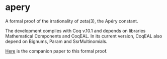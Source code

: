 # apery
A formal proof of the irrationality of zeta(3), the Apéry constant.

The development compiles with Coq v.10.1 and depends on libraries Mathematical Components and CoqEAL. In its current version,
CoqEAL also depend on Bignums, Param and SsrMultinomials.

[Here](https://arxiv.org/abs/1912.06611) is the companion paper to this formal proof.
